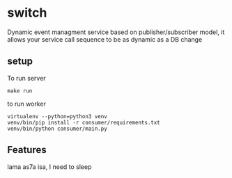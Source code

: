 # switch

Dynamic event managment service based on publisher/subscriber model, it allows your service call sequence to be
as dynamic as a DB change

## setup

To run server

```shell
make run
```

to run worker

```shell
virtualenv --python=python3 venv
venv/bin/pip install -r consumer/requirements.txt
venv/bin/python consumer/main.py
```

## Features

lama as7a isa, I need to sleep